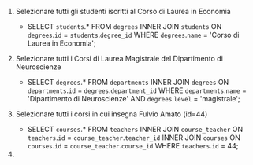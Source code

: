 1.  Selezionare tutti gli studenti iscritti al Corso di Laurea in Economia
    - SELECT `students`.* FROM `degrees` INNER JOIN `students` ON `degrees`.`id` = `students`.`degree_id` WHERE `degrees`.`name` = 'Corso di Laurea in Economia';

2.  Selezionare tutti i Corsi di Laurea Magistrale del Dipartimento di Neuroscienze
    - SELECT `degrees`.* FROM `departments` INNER JOIN `degrees` ON `departments`.`id` = `degrees`.`department_id` WHERE `departments`.`name` = 'Dipartimento di Neuroscienze' AND `degrees`.`level` = 'magistrale';

3.  Selezionare tutti i corsi in cui insegna Fulvio Amato (id=44)
    - SELECT `courses`.* FROM `teachers` INNER JOIN `course_teacher` ON `teachers`.`id` = `course_teacher`.`teacher_id` INNER JOIN `courses` ON `courses`.`id` = `course_teacher`.`course_id` WHERE `teachers`.`id` = 44;

4.  